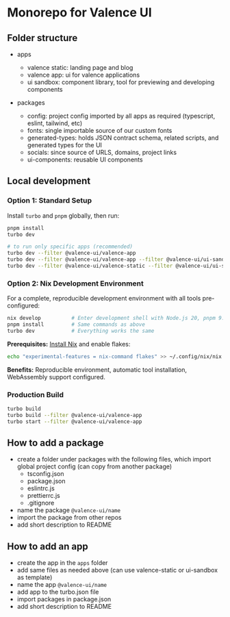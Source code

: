 # Monorepo for Valence UI

## Folder structure

- apps

  - valence static: landing page and blog
  - valence app: ui for valence applications
  - ui sandbox: component library, tool for previewing and developing components

- packages
  - config: project config imported by all apps as required (typescript, eslint, tailwind, etc)
  - fonts: single importable source of our custom fonts
  - generated-types: holds JSON contract schema, related scripts, and generated types for the UI
  - socials: since source of URLS, domains, project links
  - ui-components: reusable UI components

## Local development

### Option 1: Standard Setup

Install `turbo` and `pnpm` globally, then run:

```bash
pnpm install
turbo dev

# to run only specific apps (recommended)
turbo dev --filter @valence-ui/valence-app
turbo dev --filter @valence-ui/valence-app --filter @valence-ui/ui-sandbox
turbo dev --filter @valence-ui/valence-static --filter @valence-ui/ui-sandbox
```

### Option 2: Nix Development Environment

For a complete, reproducible development environment with all tools pre-configured:

```bash
nix develop          # Enter development shell with Node.js 20, pnpm 9.0, Rust, WebAssembly tools
pnpm install         # Same commands as above
turbo dev            # Everything works the same
```

**Prerequisites:** [Install Nix](https://nixos.org/download) and enable flakes:

```bash
echo "experimental-features = nix-command flakes" >> ~/.config/nix/nix.conf
```

**Benefits:** Reproducible environment, automatic tool installation, WebAssembly support configured.

### Production Build

```bash
turbo build
turbo build --filter @valence-ui/valence-app
turbo start --filter @valence-ui/valence-app
```

## How to add a package

- create a folder under packages with the following files, which import global project config (can copy from another package)
  - tsconfig.json
  - package.json
  - eslintrc.js
  - prettierrc.js
  - .gitignore
- name the package `@valence-ui/name`
- import the package from other repos
- add short description to README

## How to add an app

- create the app in the `apps` folder
- add same files as needed above (can use valence-static or ui-sandbox as template)
- name the app `@valence-ui/name`
- add app to the turbo.json file
- import packages in package.json
- add short description to README
